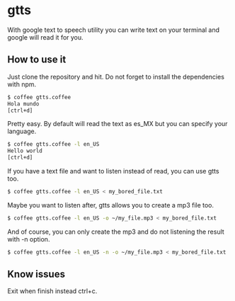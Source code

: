 gtts
============
With google text to speech utility you can write text on your terminal and google will read it for you.

How to use it
----------------------
Just clone the repository and hit. Do not forget to install the dependencies with npm.

```sh
$ coffee gtts.coffee
Hola mundo
[ctrl+d]
```

Pretty easy. By default will read the text as es_MX but you can specify your language.

```sh
$ coffee gtts.coffee -l en_US
Hello world
[ctrl+d]
```

If you have a text file and want to listen  instead of read, you can use gtts too.

```sh
$ coffee gtts.coffee -l en_US < my_bored_file.txt
```

Maybe you want to listen after, gtts allows you to create a mp3 file too.

```sh
$ coffee gtts.coffee -l en_US -o ~/my_file.mp3 < my_bored_file.txt
```

And of course, you can only create the mp3 and do not listening the result with -n option.

```sh
$ coffee gtts.coffee -l en_US -n -o ~/my_file.mp3 < my_bored_file.txt
```

Know issues
----------------------
Exit when finish instead ctrl+c.
